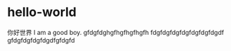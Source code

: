 # hello-world
你好世界
I am a good boy.
gfdgfdghgfhgfhgfhgfh
fdgfdgfdgfdgfdgfdgfdgdf
gfdgfdgfdgfdgdfgfdgfd
